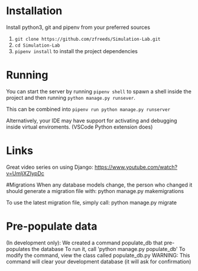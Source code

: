 # Installation
Install python3, git and pipenv from your preferred sources
1. `git clone https://github.com/zfreeds/Simulation-Lab.git`
2. `cd Simulation-Lab`
3. `pipenv install` to install the project dependencies

# Running
You can start the server by running `pipenv shell` to spawn a shell inside the project and then running `python manage.py runsever`.

This can be combined into `pipenv run python manage.py runserver`

Alternatively, your IDE may have support for activating and debugging inside virtual enviroments. (VSCode Python extension does)

# Links
Great video series on using Django: https://www.youtube.com/watch?v=UmljXZIypDc


#Migrations
When any database models change, the person who changed it should generate a migration file with:
python manage.py makemigrations

To use the latest migration file, simply call:
python manage.py migrate

# Pre-populate data

(In development only): We created a command populate_db that pre-populates the database
To run it, call 'python manage.py populate_db'
To modify the command, view the class called populate_db.py
WARNING: This command will clear your development database (it will ask for confirmation)